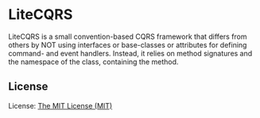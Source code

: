 # LiteCQRS
LiteCQRS is a small convention-based CQRS framework that differs from others by NOT using interfaces or base-classes or attributes for defining command- and event handlers. Instead, it relies on method signatures and the namespace of the class, containing the method.

## License
License: [The MIT License (MIT)](http://www.opensource.org/licenses/mit-license.php)